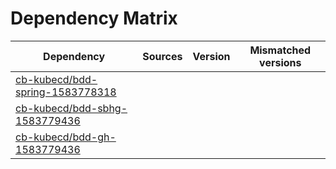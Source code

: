 # Dependency Matrix

Dependency | Sources | Version | Mismatched versions
---------- | ------- | ------- | -------------------
[cb-kubecd/bdd-spring-1583778318](https://github.com/cb-kubecd/bdd-spring-1583778318.git) |  | []() | 
[cb-kubecd/bdd-sbhg-1583779436](https://github.com/cb-kubecd/bdd-sbhg-1583779436.git) |  | []() | 
[cb-kubecd/bdd-gh-1583779436](https://github.com/cb-kubecd/bdd-gh-1583779436.git) |  | []() | 
